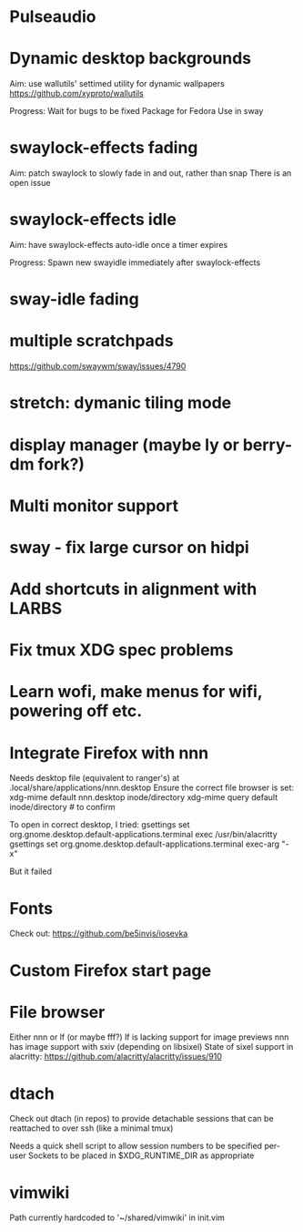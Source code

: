 # Pulseaudio

# Dynamic desktop backgrounds
Aim: use wallutils' settimed utility for dynamic wallpapers
https://github.com/xyproto/wallutils

Progress:
Wait for bugs to be fixed
Package for Fedora
Use in sway

# swaylock-effects fading
Aim: patch swaylock to slowly fade in and out, rather than snap
There is an open issue

# swaylock-effects idle
Aim: have swaylock-effects auto-idle once a timer expires

Progress:
Spawn new swayidle immediately after swaylock-effects

# sway-idle fading

# multiple scratchpads
https://github.com/swaywm/sway/issues/4790

# stretch: dymanic tiling mode

# display manager (maybe ly or berry-dm fork?)

# Multi monitor support

# sway - fix large cursor on hidpi

# Add shortcuts in alignment with LARBS

# Fix tmux XDG spec problems

# Learn wofi, make menus for wifi, powering off etc.

# Integrate Firefox with nnn
Needs desktop file (equivalent to ranger's) at .local/share/applications/nnn.desktop
Ensure the correct file browser is set:
xdg-mime default nnn.desktop inode/directory
xdg-mime query default inode/directory # to confirm

To open in correct desktop, I tried:
gsettings set org.gnome.desktop.default-applications.terminal exec /usr/bin/alacritty
gsettings set org.gnome.desktop.default-applications.terminal exec-arg "-x"

But it failed

# Fonts
Check out:
https://github.com/be5invis/iosevka

# Custom Firefox start page

# File browser
Either nnn or lf (or maybe fff?)
lf is lacking support for image previews
nnn has image support with sxiv (depending on libsixel)
State of sixel support in alacritty: https://github.com/alacritty/alacritty/issues/910

# dtach
Check out dtach (in repos) to provide detachable sessions that can be
reattached to over ssh (like a minimal tmux)

Needs a quick shell script to allow session numbers to be specified per-user
Sockets to be placed in $XDG\_RUNTIME\_DIR as appropriate

# vimwiki
Path currently hardcoded to '~/shared/vimwiki' in init.vim
